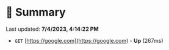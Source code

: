 # 📖 Summary
Last updated: **7/4/2023, 4:14:22 PM**

- `GET` [https://google.com](https://google.com) - **Up** (267ms)
